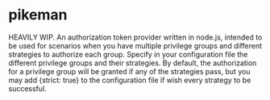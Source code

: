 # pikeman
HEAVILY WIP.
An authorization token provider written in node.js, intended to be used for scenarios when you have multiple privilege groups and different strategies to authorize each group.
Specify in your configuration file the different privilege groups and their strategies.
By default, the authorization for a privilege group will be granted if any of the strategies pass, but you may add {strict: true} to the configuration file if wish every strategy to be successful.

